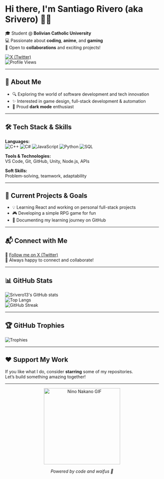 # Hi there, I'm **Santiago Rivero** (aka **Srivero**) 👨‍💻

🎓 Student @ **Bolivian Catholic University**  
💻 Passionate about **coding**, **anime**, and **gaming**  
🤝 Open to **collaborations** and exciting projects!

[![X (Twitter)](https://img.shields.io/badge/X-%40Srivero1234-1DA1F2?style=flat&logo=twitter)](https://x.com/Srivero1234)  
![Profile Views](https://komarev.com/ghpvc/?username=Srivero13&label=Profile%20Views&color=blueviolet&style=flat)

---

## 🧠 About Me

- 🔍 Exploring the world of software development and tech innovation  
- ✨ Interested in game design, full-stack development & automation  
- 🌙 Proud **dark mode** enthusiast

---

## 🛠️ Tech Stack & Skills

**Languages:**  
![C++](https://img.shields.io/badge/C++-00599C?style=flat&logo=c%2B%2B&logoColor=white)
![C#](https://img.shields.io/badge/C%23-239120?style=flat&logo=c-sharp&logoColor=white)
![JavaScript](https://img.shields.io/badge/JavaScript-F7DF1E?style=flat&logo=javascript&logoColor=black)
![Python](https://img.shields.io/badge/Python-3776AB?style=flat&logo=python&logoColor=white)
![SQL](https://img.shields.io/badge/SQL-4479A1?style=flat&logo=sqlite&logoColor=white)

**Tools & Technologies:**  
VS Code, Git, GitHub, Unity, Node.js, APIs

**Soft Skills:**  
Problem-solving, teamwork, adaptability

---

## 🚀 Current Projects & Goals

- 💡 Learning React and working on personal full-stack projects  
- 🎮 Developing a simple RPG game for fun  
- 📘 Documenting my learning journey on GitHub

---

## 📬 Connect with Me

📨 [Follow me on X (Twitter)](https://x.com/Srivero1234)  
💬 Always happy to connect and collaborate!

---

## 📊 GitHub Stats

![Srivero13's GitHub stats](https://github-readme-stats.vercel.app/api?username=Srivero13&show_icons=true&theme=radical)  
![Top Langs](https://github-readme-stats.vercel.app/api/top-langs/?username=Srivero13&layout=compact&theme=radical)  
![GitHub Streak](https://streak-stats.demolab.com?user=Srivero13&theme=radical&date_format=M%20j%5B%2C%20Y%5D)

---

## 🏆 GitHub Trophies

![Trophies](https://github-profile-trophy.vercel.app/?username=Srivero13&theme=radical&margin-w=10&row=1)

---

## ❤️ Support My Work

If you like what I do, consider **starring** some of my repositories.  
Let’s build something amazing together!

---

<p align="center">
  <img src="https://media.giphy.com/media/dFvP7rNMAz5gcN41it/giphy.gif" width="250" alt="Nino Nakano GIF" />
</p>
<p align="center"><i>Powered by code and waifus 🖤</i></p>
